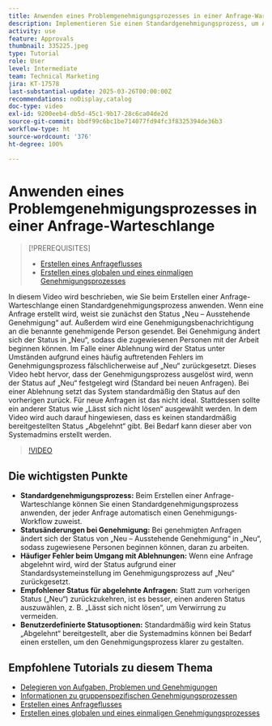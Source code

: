 ```yaml
---
title: Anwenden eines Problemgenehmigungsprozesses in einer Anfrage-Warteschlange
description: Implementieren Sie einen Standardgenehmigungsprozess, um Anfrage-Workflows zu optimieren und sicherzustellen, dass der Status genehmigter Anfragen entsprechend in „Neu“ geändert wird. Vermeiden Sie Verwirrung bei abgelehnten Anfragen, indem Sie „Lässt sich nicht lösen“ als Statusänderung wählen.
activity: use
feature: Approvals
thumbnail: 335225.jpeg
type: Tutorial
role: User
level: Intermediate
team: Technical Marketing
jira: KT-17578
last-substantial-update: 2025-03-26T00:00:00Z
recommendations: noDisplay,catalog
doc-type: video
exl-id: 9200eeb4-db5d-45c1-9b17-28c6ca04de2d
source-git-commit: bbdf99c6bc1be714077fd94fc3f8325394de36b3
workflow-type: ht
source-wordcount: '376'
ht-degree: 100%

---
```


# Anwenden eines Problemgenehmigungsprozesses in einer Anfrage-Warteschlange

>[!PREREQUISITES]
>
>* [Erstellen eines Anfrageflusses](https://experienceleague.adobe.com/de/docs/workfront-learn/tutorials-workfront/manage-work/request-queues/create-a-request-flow)
>* [Erstellen eines globalen und eines einmaligen Genehmigungsprozesses](https://experienceleague.adobe.com/de/docs/workfront-learn/tutorials-workfront/manage-work/approval-processes-and-milestone-paths/create-a-single-use-approval-process)


In diesem Video wird beschrieben, wie Sie beim Erstellen einer Anfrage-Warteschlange einen Standardgenehmigungsprozess anwenden. Wenn eine Anfrage erstellt wird, weist sie zunächst den Status „Neu – Ausstehende Genehmigung“ auf. Außerdem wird eine Genehmigungsbenachrichtigung an die benannte genehmigende Person gesendet. Bei Genehmigung ändert sich der Status in „Neu“, sodass die zugewiesenen Personen mit der Arbeit beginnen können. Im Falle einer Ablehnung wird der Status unter Umständen aufgrund eines häufig auftretenden Fehlers im Genehmigungsprozess fälschlicherweise auf „Neu“ zurückgesetzt. 
Dieses Video hebt hervor, dass der Genehmigungsprozess ausgelöst wird, wenn der Status auf „Neu“ festgelegt wird (Standard bei neuen Anfragen). Bei einer Ablehnung setzt das System standardmäßig den Status auf den vorherigen zurück. Für neue Anfragen ist das nicht ideal. Stattdessen sollte ein anderer Status wie „Lässt sich nicht lösen“ ausgewählt werden. In dem Video wird auch darauf hingewiesen, dass es keinen standardmäßig bereitgestellten Status „Abgelehnt“ gibt. Bei Bedarf kann dieser aber von Systemadmins erstellt werden. 

>[!VIDEO](https://video.tv.adobe.com/v/3455033/?quality=12&learn=on&enablevpops=1&captions=ger)

## Die wichtigsten Punkte

* **Standardgenehmigungsprozess:** Beim Erstellen einer Anfrage-Warteschlange können Sie einen Standardgenehmigungsprozess anwenden, der jeder Anfrage automatisch einen Genehmigungs-Workflow zuweist.
* **Statusänderungen bei Genehmigung:** Bei genehmigten Anfragen ändert sich der Status von „Neu – Ausstehende Genehmigung“ in „Neu“, sodass zugewiesene Personen beginnen können, daran zu arbeiten.
* **Häufiger Fehler beim Umgang mit Ablehnungen:** Wenn eine Anfrage abgelehnt wird, wird der Status aufgrund einer Standardsystemeinstellung im Genehmigungsprozess auf „Neu“ zurückgesetzt.
* **Empfohlener Status für abgelehnte Anfragen:** Statt zum vorherigen Status („Neu“) zurückzukehren, ist es besser, einen anderen Status auszuwählen, z. B. „Lässt sich nicht lösen“, um Verwirrung zu vermeiden.
* **Benutzerdefinierte Statusoptionen:** Standardmäßig wird kein Status „Abgelehnt“ bereitgestellt, aber die Systemadmins können bei Bedarf einen erstellen, um den Genehmigungsprozess klarer zu gestalten.


## Empfohlene Tutorials zu diesem Thema

* [Delegieren von Aufgaben, Problemen und Genehmigungen](/help/manage-work/approval-processes-and-milestone-paths/delegate-approvals.md)
* [Informationen zu gruppenspezifischen Genehmigungsprozessen](/help/administration-and-setup/approval-processes-and-milestone-paths/group-specific-approval-processes.md)
* [Erstellen eines Anfrageflusses](/help/manage-work/request-queues/create-a-request-flow.md)
* [Erstellen eines globalen und eines einmaligen Genehmigungsprozesses](https://experienceleague.adobe.com/de/docs/workfront-learn/tutorials-workfront/manage-work/approval-processes-and-milestone-paths/create-a-single-use-approval-process)
